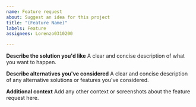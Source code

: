 ```yaml
---
name: Feature request
about: Suggest an idea for this project
title: "(Feature Name)"
labels: Feature
assignees: Lorenzo0310200

---
```


**Describe the solution you'd like**
A clear and concise description of what you want to happen.

**Describe alternatives you've considered**
A clear and concise description of any alternative solutions or features you've considered.

**Additional context**
Add any other context or screenshots about the feature request here.
